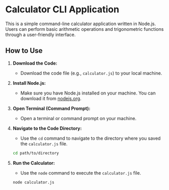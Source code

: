 # Calculator CLI Application

This is a simple command-line calculator application written in Node.js. Users can perform basic arithmetic operations and trigonometric functions through a user-friendly interface.

## How to Use

1. **Download the Code:**
   - Download the code file (e.g., `calculator.js`) to your local machine.

2. **Install Node.js:**
   - Make sure you have Node.js installed on your machine. You can download it from [nodejs.org](https://nodejs.org/).

3. **Open Terminal (Command Prompt):**
   - Open a terminal or command prompt on your machine.

4. **Navigate to the Code Directory:**
   - Use the `cd` command to navigate to the directory where you saved the `calculator.js` file.


   ```bash
   cd path/to/directory

4. **Run the Calculator:**
   - Use the `node` command to execute the `calculator.js` file.


   ```bash
   node calculator.js

